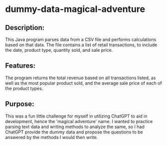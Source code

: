 # dummy-data-magical-adventure
## Description:
This Java program parses data from a CSV file and performs calculations based on that data. The file contains a list of retail transactions, to include the date, product type, quantity sold, and sale price.
## Features:
The program returns the total revenue based on all transactions listed, as well as the most popular product sold, and the average sale price of each of the product types.
## Purpose:
This was a fun little challenge for myself in utilizing ChatGPT to aid in development, hence the 'magical adventure' name. I wanted to practice parsing text data and writing methods to analyze the same, so I had ChatGPT provide the dummy data and propose the questions to be answered by the methods I would then write.